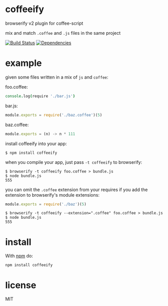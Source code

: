 # coffeeify

browserify v2 plugin for coffee-script

mix and match `.coffee` and `.js` files in the same project

[![Build Status](https://travis-ci.org/call-a3/coffeeify.png?branch=master)](https://travis-ci.org/call-a3/coffeeify)
[![Dependencies](https://david-dm.org/call-a3/coffeeify.svg?branch=master)](https://david-dm.org/call-a3/coffeeify)

# example

given some files written in a mix of `js` and `coffee`:

foo.coffee:

``` coffee
console.log(require './bar.js')
```

bar.js:

``` js
module.exports = require('./baz.coffee')(5)
```

baz.coffee:

``` js
module.exports = (n) -> n * 111
```

install coffeeify into your app:

```
$ npm install coffeeify
```

when you compile your app, just pass `-t coffeeify` to browserify:

```
$ browserify -t coffeeify foo.coffee > bundle.js
$ node bundle.js
555
```

you can omit the `.coffee` extension from your requires if you add the extension to browserify's module extensions:

``` js
module.exports = require('./baz')(5)
```

```
$ browserify -t coffeeify --extension=".coffee" foo.coffee > bundle.js
$ node bundle.js
555
```

# install

With [npm](https://npmjs.org) do:

```
npm install coffeeify
```

# license

MIT
